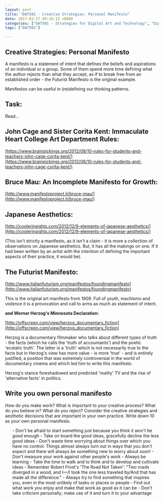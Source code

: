 ```yaml
---
layout: post
title: "DAT501 - Creative Strategies: Personal Manifesto"
date: 2017-03-27 09:18:13 +0000
categories: ["DAT501 - Strategies for Digital Art and Technology", "Digital Art and Technology"]
tags: ["DAT501"]

---
```

## Creative Strategies: Personal Manifesto

A manifesto is a statement of intent that defines the beliefs and aspirations of an individual or a group. Some of them spend more time defining what the author rejects than what they accept, as if to break free from an established order - the Futurist Manifesto is the original example.

Manifestos can be useful in (re)defining our thinking patterns.

## Task:

Read...

## John Cage and Sister Corita Kent: Immaculate Heart College Art Department Rules:

[https://www.brainpickings.org/2012/08/10-rules-for-students-and-teachers-john-cage-corita-kent/](https://www.brainpickings.org/2012/08/10-rules-for-students-and-teachers-john-cage-corita-kent/)

## Bruce Mau: An Incomplete Manifesto for Growth:

[http://www.manifestoproject.it/bruce-mau/](http://www.manifestoproject.it/bruce-mau/)

## Japanese Aesthetics:

[http://coolerinsights.com/2012/12/9-elements-of-japanese-aesthetics/](http://coolerinsights.com/2012/12/9-elements-of-japanese-aesthetics/)

(This isn't strictly a manifesto, as it isn't a claim - it is more a collection of observations on Japanese aesthetics. But, it has all the makings on one. If it had been written by an artist with the intention of defining the important aspects of their practice, it would be).

## The Futurist Manifesto:

[http://www.italianfuturism.org/manifestos/foundingmanifesto](http://www.italianfuturism.org/manifestos/foundingmanifesto)

This is the original art manifesto from 1909. Full of youth, machismo and violence it is a provocation and call to arms as much as statement of intent.

**and Werner Herzog's Minnesota Declaration:**

[http://offscreen.com/view/herzog_documentary_fiction](http://offscreen.com/view/herzog_documentary_fiction)

Herzog is a documentary filmmaker who talks about different types of truth - the facts (which he calls the 'truth of accountants') and the poetic 'ecstatic truth'. The latter is a 'truth' which is not necessarily true to the facts but in Herzog's view has more value - is more 'true' - and is entirely justified, a position that was extremely controversial in the world of documentary cinema and which led him to write this manifesto.

Herzog's stance foreshadowed and predicted 'reality' TV and the rise of 'alternative facts' in politics.

## Write you own personal manifesto

How do you make work? What is important to your creative process? What do you believe in? What do you reject? Consider the creative strategies and aesthetic decisions that are important in your own practice. Write down 10 as your own personal manifesto.
<ol>
 	- Don't be afraid to start something just because you think it won't be good enough
 	- Take on board the good ideas, gracefully decline the less good ideas
 	- Don't waste time worrying about things over which you have no control. Things almost always turn out in ways that you don't expect and there will always be something new to worry about soon!
 	- Don't measure your work against other people's work
 	- Always be learning
 	- Take the time to walk and to think and to develop and cultivate ideas
 	- Remember Robert Frost's 'The Road Not Taken': "Two roads diverged in a wood, and I—/I took the one less traveled by/And that has made all the difference."
 	- Always try to find something that inspires you, even in the most unlikely of tasks or places or people
 	- Find out what work you enjoy and make that work as good as it can be
 	- Don't take criticism personally; make use of it and turn it to your advantage
</ol>